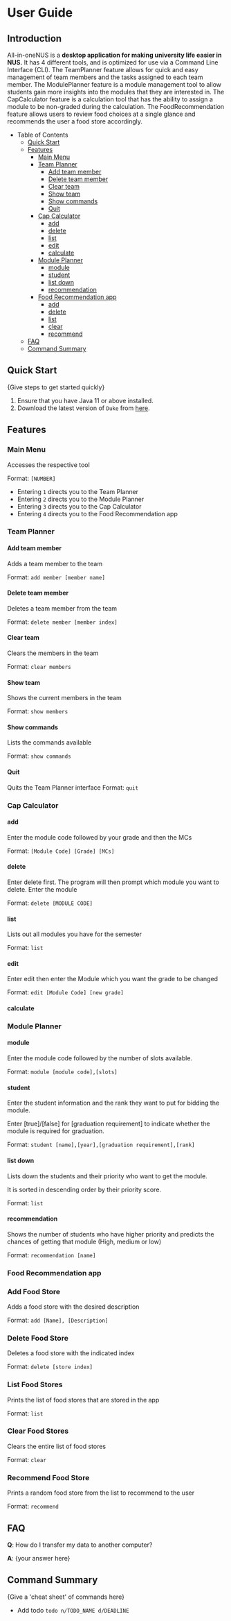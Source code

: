 # User Guide

## Introduction

All-in-oneNUS is a **desktop application for making university life easier in NUS.** 
It has 4 different tools, and is optimized for use via a Command Line Interface (CLI). 
The TeamPlanner feature allows for quick and easy management of team members and the tasks assigned to each team member. 
The ModulePlanner feature is a module management tool to allow students gain more insights into the modules that they are interested in. 
The CapCalculator feature is a calculation tool that has the ability to assign a module to be non-graded during the calculation. 
The FoodRecommendation feature allows users to review food choices at a single glance and recommends the user a food store accordingly.

* Table of Contents
  * [Quick Start](UserGuide.md#Quick-Start)
  * [Features](UserGuide.md#Features)
    * [Main Menu](UserGuide.md#Main-Menu)
    * [Team Planner](UserGuide.md#Team-Planner)
      * [Add team member](UserGuide.md#Add-team-member)
      * [Delete team member](UserGuide.md#Delete-team-member)
      * [Clear team](UserGuide.md#Clear-team)
      * [Show team](UserGuide.md#Show-team)
      * [Show commands](UserGuide.md#Show-commands)
      * [Quit](UserGuide.md#Quit)
    * [Cap Calculator](UserGuide.md#Cap-Calculator)
      * [add](UserGuide.md#add)
      * [delete](UserGuide.md#delete)
      * [list](UserGuide.md#list)
      * [edit](UserGuide.md#edit)
      * [calculate](UserGuide.md#calculate)
    * [Module Planner](UserGuide.md#Module-Planner)
      * [module](UserGuide.md#module)
      * [student](UserGuide.md#student)
      * [list down](UserGuide.md#list-down)
      * [recommendation](UserGuide.md#recommendation)
    * [Food Recommendation app](UserGuide.md#Food-Recommendation-app)
      * [add](UserGuide.md#add-food-store)
      * [delete](UserGuide.md#delete-food-store)
      * [list](UserGuide.md#list-food-stores)
      * [clear](UserGuide.md#clear-food-stores)
      * [recommend](UserGuide.md#recommend-food-store)
  * [FAQ](UserGuide.md#FAQ)
  * [Command Summary](UserGuide.md#Command-Summary)

## Quick Start

{Give steps to get started quickly}

1. Ensure that you have Java 11 or above installed.
2. Download the latest version of `Duke` from [here](https://github.com/AY2021S2-CS2113T-T09-3/tp/releases).

## Features

### Main Menu
Accesses the respective tool

Format: `[NUMBER]`


* Entering `1` directs you to the Team Planner
* Entering `2` directs you to the Module Planner
* Entering `3` directs you to the Cap Calculator
* Entering `4` directs you to the Food Recommendation app

### Team Planner

#### Add team member
Adds a team member to the team

Format: `add member [member name]`

#### Delete team member
Deletes a team member from the team

Format: `delete member [member index]`

#### Clear team
Clears the members in the team

Format: `clear members`

#### Show team
Shows the current members in the team

Format: `show members`

#### Show commands
Lists the commands available

Format: `show commands`

#### Quit
Quits the Team Planner interface
Format: `quit`


### Cap Calculator
#### add
Enter the module code followed by your grade and then the MCs

Format: `[Module Code] [Grade] [MCs]`

#### delete
Enter delete first. The program will then prompt which module you want to delete. Enter the module

Format: `delete [MODULE CODE]`

#### list
Lists out all modules you have for the semester

Format: `list`

#### edit
Enter edit then enter the Module which you want the grade to be changed

Format: `edit [Module Code] [new grade]`

#### calculate



### Module Planner
#### module
Enter the module code followed by the number of slots available.

Format: `module [module code],[slots]`

#### student
Enter the student information and the rank they want to put for bidding the module. 

Enter [true]/[false] for [graduation requirement] to indicate whether the module is required for graduation.

Format: `student [name],[year],[graduation requirement],[rank]`

#### list down
Lists down the students and their priority who want to get the module. 

It is sorted in descending order by their priority score.

Format: `list`

#### recommendation
Shows the number of students who have higher priority and predicts the chances of getting that module (High, medium or low)

Format: `recommendation [name]`


### Food Recommendation app

### Add Food Store
Adds a food store with the desired description

Format: `add [Name], [Description]`


### Delete Food Store
Deletes a food store with the indicated index

Format: `delete [store index]`

### List Food Stores
Prints the list of food stores that are stored in the app

Format: `list`

### Clear Food Stores
Clears the entire list of food stores

Format: `clear`

### Recommend Food Store
Prints a random food store from the list to recommend to the user

Format: `recommend`


## FAQ

**Q**: How do I transfer my data to another computer?

**A**: {your answer here}

## Command Summary

{Give a 'cheat sheet' of commands here}

* Add todo `todo n/TODO_NAME d/DEADLINE`
